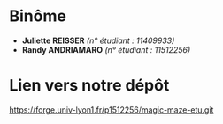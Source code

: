 # Binôme

- **Juliette REISSER** *(n° étudiant : 11409933)*
- **Randy ANDRIAMARO** *(n° étudiant : 11512256)*

# Lien vers notre dépôt

https://forge.univ-lyon1.fr/p1512256/magic-maze-etu.git